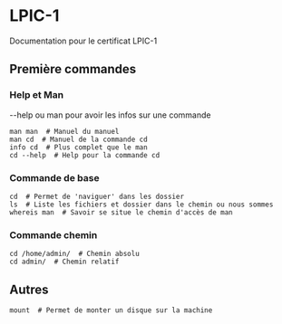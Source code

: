 # LPIC-1
Documentation pour le certificat LPIC-1

## Première commandes
### Help et Man
--help ou man pour avoir les infos sur une commande
```
man man  # Manuel du manuel
man cd  # Manuel de la commande cd
info cd  # Plus complet que le man
cd --help  # Help pour la commande cd
```
### Commande de base
```
cd  # Permet de 'naviguer' dans les dossier
ls  # Liste les fichiers et dossier dans le chemin ou nous sommes
whereis man  # Savoir se situe le chemin d'accès de man
```
### Commande chemin
```
cd /home/admin/  # Chemin absolu
cd admin/  # Chemin relatif
```

## Autres
```
mount  # Permet de monter un disque sur la machine
```